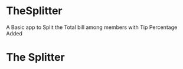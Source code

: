# TheSplitter
A Basic app to Split the Total bill among members with Tip Percentage Added
<h1> 
The Splitter
</h1>
